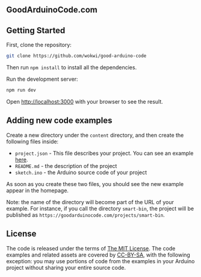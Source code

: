 ## GoodArduinoCode.com

## Getting Started

First, clone the repository:

```bash
git clone https://github.com/wokwi/good-arduino-code
```

Then run `npm install` to install all the dependencies.

Run the development server:

```bash
npm run dev
```

Open [http://localhost:3000](http://localhost:3000) with your browser to see the result.

## Adding new code examples

Create a new directory under the `content` directory, and then create the following files inside:

- `project.json` - This file describes your project. You can see an example [here](content/simon/project.json).
- `README.md` - the description of the project
- `sketch.ino` - the Arduino source code of your project

As soon as you create these two files, you should see
the new example appear in the homepage.

Note: the name of the directory will become part of the URL of your example. For instance, if you call the
directory `smart-bin`, the project will be published
as `https://goodarduinocode.com/projects/smart-bin`.

## License

The code is released under the terms of [The MIT License](LICENSE). The code examples and related assets are covered by [CC-BY-SA](https://creativecommons.org/licenses/by-sa/4.0/),
with the following exception: you may use portions of code from the examples in your Arduino project without sharing your entire source code.
